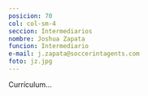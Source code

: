 ```yaml
---
posicion: 70
col: col-sm-4
seccion: Intermediarios
nombre: Joshua Zapata
funcion: Intermediario
e-mail: j.zapata@soccerintagents.com
foto: jz.jpg
---
```

Currículum...
